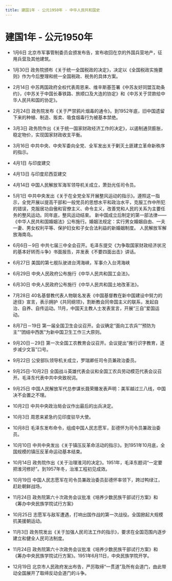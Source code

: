 ```yaml
---
title: 建国1年 - 公元1950年 - 中华人民共和国史
---
```


# 建国1年 - 公元1950年

+ 1月6日 北京市军事管制委员会颁发布告，宣布收回在京的外国兵营地产，征用兵营及其他建筑。

+ 1月30日 政务院颁布《关于统一全国税政的决定》，决定以《全国税政实施要则》作为今后整理和统一全国税政、税务的具体方案。

+ 2月14日 中苏两国政府全权代表周恩来、维辛斯基签署《中苏友好同盟互助条约》，《中苏关于中国长春铁路、旅顺口及大连的协定》和《中苏关于贷款给中华人民共和国的协定》。

+ 2月24日 政务院发布《关于严禁鸦片烟毒的通令》。到1952年底，旧中国遗留下来的种植、制造、贩卖、吸食烟毒行为被基本禁绝。

+ 3月3日 政务院作出《关于统一国家财政经济工作的决定》，以遏制通货膨胀，稳定物价，实现国家财政收支平衡。

+ 3月16日 中共中央、中央军委向全党、全军发出关于剿灭土匪建立革命新秩序的指示。

+ 4月1日 与印度建交

+ 4月13日 与印度尼西亚建交

+ 4月14日 中国人民解放军海军领导机关成立，萧劲光任司令员。

+ 5月1日 中共中央发出《关于在全党全军开展整风运动的指示》。遵照这一指示，全党开展以提高干部和一般党员的思想水平和政治水平，克服工作中所犯的错误，克服居功自傲和官僚主义、命令主义，改善党和人民的关系为主要任务的整风运动。同年底，整风运动结束。
    新中国成立后制定的第一部法律——《中华人民共和国婚姻法》公布施行。婚姻法规定：实行男女婚姻自由、一夫一妻、男女权利平等、保护妇女和子女合法利益的新婚姻制度。
    人民解放军解放海南岛。

+ 6月6日－9日 中共七届三中全会召开。毛泽东提交《为争取国家财政经济状况的基本好转而斗争》书面报告，并发表《不要四面出击》讲话。

+ 6月27日 美国的第七舰队驶进台湾海峡，军事介入台湾海峡

+ 6月29日 中央人民政府公布施行《中华人民共和国工会法》。

+ 6月30日 中央人民政府公布施行《中华人民共和国土地改革法》。

+ 7月28日 40名基督教代表人物联名发表《中国基督教在新中国建设中努力的途径》宣言，表示拥护《共同纲领》，割断教会同帝国主义的联系，发起自治、自养、自传运动。11月，中国天主教人士发表宣言，开展“三自”爱国运动。

+ 8月7日－19日 第一届全国卫生会议召开。会议确定“面向工农兵”“预防为主”“团结中西医”为新中国卫生工作三大原则。

+ 9月20日－29日 第一次全国工农教育会议召开。会议提出“推行识字教育，逐步减少文盲”口号。

+ 9月22日 公安部队领导机关成立，罗瑞卿任司令员兼政治委员。

+ 9月25日-10月2日 全国战斗英雄代表会议和全国工农兵劳动模范代表会议召开。毛泽东代表中共中央致祝词。

+ 9月25日 中国人民解放军代总参谋长聂荣臻发表声明：美军越过三八线，中国决不会置之不理。

+ 10月2日 中共中央政治局会议作出最后的出兵决定。

+ 10月3日 周恩来紧急约见印度驻华大使。

+ 10月8日 毛泽东发布命令，组成中国人民志愿军，彭德怀为司令员兼政治委员。

+ 10月10日 中共中央发出《关于镇压反革命活动的指示》。到1951年10月底，全国规模的镇压反革命运动基本结束。

+ 10月14日 政务院作出《关于治理淮河的决定》。1951年，毛泽东题词“一定要把淮河修好”。到1957年冬，治淮工程初见成效。

+ 10月19日 中国人民志愿军在司令员兼政治委员彭德怀率领下，跨过鸭绿江，赶赴朝鲜战场，

+ 11月24日 政务院第六十次政务会议批准《培养少数民族干部试行方案》和《筹办中央民族学院试行方案》

+ 10月25日 志愿军与敌军遭遇，打响出国作战的第一次战役。全国掀起大规模抗美援朝运动。

+ 11月3日 政务院发出《关于加强人民司法工作的指示》，要求在全国范围内逐步建立和健全人民司法制度。

+ 11月24日 政务院第六十次政务会议批准《培养少数民族干部试行方案》和《筹办中央民族学院试行方案》。1951年6月11日，中央民族学院开学。

+ 12月19日 北京市人民政府发出布告，严厉取缔“一贯道”及所有会道门，由此带动全国展开了取缔反动会道门的斗争。